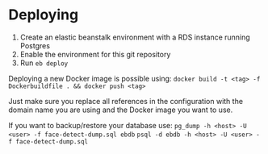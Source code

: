 # Deploying

1. Create an elastic beanstalk environment with a RDS instance running Postgres
2. Enable the environment for this git repository
3. Run `eb deploy`

Deploying a new Docker image is possible using:
`docker build -t <tag> -f Dockerbuildfile . && docker push <tag>`

Just make sure you replace all references in the configuration with the domain name you are using and the Docker image you want to use.

If you want to backup/restore your database use:
`pg_dump -h <host> -U <user> -f face-detect-dump.sql ebdb`
`psql -d ebdb -h <host> -U <user> -f face-detect-dump.sql`
